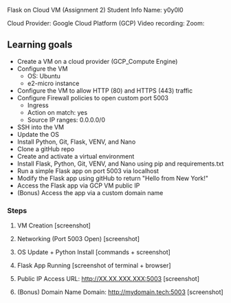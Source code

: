Flask on Cloud VM (Assignment 2)
Student Info
Name: y0y0l0

Cloud Provider: Google Cloud Platform (GCP)
Video recording:
Zoom:
## Learning goals
- Create a VM on a cloud provider (GCP_Compute Engine)
- Configure the VM 
    - OS: Ubuntu
    - e2-micro instance
- Configure the VM to allow HTTP (80) and HTTPS (443) traffic
- Configure Firewall policies to open custom port 5003
    - Ingress
    - Action on match: yes
    - Source IP ranges: 0.0.0.0/0
- SSH into the VM
- Update the OS
- Install Python, Git, Flask, VENV, and Nano
- Clone a gitHub repo
- Create and activate a virtual environment
- Install Flask, Python, Git, VENV, and Nano using pip and requirements.txt
- Run a simple Flask app on port 5003 via localhost
- Modify the Flask app using gitHub to return "Hello from New York!"
- Access the Flask app via GCP VM public IP
- (Bonus) Access the app via a custom domain name

### Steps
1. VM Creation
[screenshot]

2. Networking (Port 5003 Open)
[screenshot]

3. OS Update + Python Install
[commands + screenshot]

4. Flask App Running
[screenshot of terminal + browser]

5. Public IP Access
URL: http://XX.XX.XXX.XXX:5003
[screenshot]

6. (Bonus) Domain Name
Domain: http://mydomain.tech:5003
[screenshot]